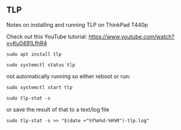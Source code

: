 ## TLP

Notes on installing and running TLP on ThinkPad T440p

Check out this YouTube tutorial:
https://www.youtube.com/watch?v=Ku0491LfhR4


`sudo apt install tlp`

`sudo systemctl status tlp`

not automatically running so either reboot or run:

`sudo systemctl start tlp`

`sudo tlp-stat -s`

or save the result of that to a text/log file

`sudo tlp-stat -s >> "$(date +"%Y%m%d-%H%M")-tlp.log"`


